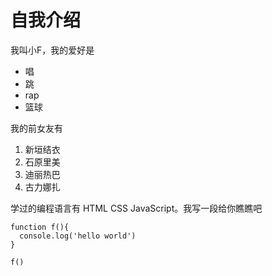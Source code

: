 # 自我介绍
我叫小F，我的爱好是

* 唱
* 跳
* rap
* 篮球

我的前女友有

1. 新垣结衣
2. 石原里美
3. 迪丽热巴
4. 古力娜扎

学过的编程语言有 HTML CSS JavaScript。我写一段给你瞧瞧吧

```
function f(){
  console.log('hello world')
}

f()
```
